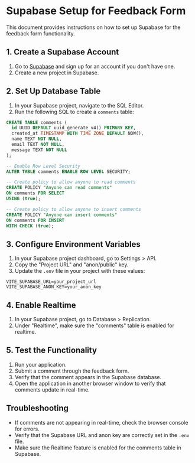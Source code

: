 # Supabase Setup for Feedback Form

This document provides instructions on how to set up Supabase for the feedback form functionality.

## 1. Create a Supabase Account

1. Go to [Supabase](https://supabase.com/) and sign up for an account if you don't have one.
2. Create a new project in Supabase.

## 2. Set Up Database Table

1. In your Supabase project, navigate to the SQL Editor.
2. Run the following SQL to create a `comments` table:

```sql
CREATE TABLE comments (
  id UUID DEFAULT uuid_generate_v4() PRIMARY KEY,
  created_at TIMESTAMP WITH TIME ZONE DEFAULT NOW(),
  name TEXT NOT NULL,
  email TEXT NOT NULL,
  message TEXT NOT NULL
);

-- Enable Row Level Security
ALTER TABLE comments ENABLE ROW LEVEL SECURITY;

-- Create policy to allow anyone to read comments
CREATE POLICY "Anyone can read comments" 
ON comments FOR SELECT 
USING (true);

-- Create policy to allow anyone to insert comments
CREATE POLICY "Anyone can insert comments" 
ON comments FOR INSERT 
WITH CHECK (true);
```

## 3. Configure Environment Variables

1. In your Supabase project dashboard, go to Settings > API.
2. Copy the "Project URL" and "anon/public" key.
3. Update the `.env` file in your project with these values:

```
VITE_SUPABASE_URL=your_project_url
VITE_SUPABASE_ANON_KEY=your_anon_key
```

## 4. Enable Realtime

1. In your Supabase project, go to Database > Replication.
2. Under "Realtime", make sure the "comments" table is enabled for realtime.

## 5. Test the Functionality

1. Run your application.
2. Submit a comment through the feedback form.
3. Verify that the comment appears in the Supabase database.
4. Open the application in another browser window to verify that comments update in real-time.

## Troubleshooting

- If comments are not appearing in real-time, check the browser console for errors.
- Verify that the Supabase URL and anon key are correctly set in the `.env` file.
- Make sure the Realtime feature is enabled for the comments table in Supabase. 